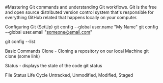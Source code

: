 #Mastering Git commands and understanding Git workflows.
Git is the free and open source distributed version control system that's responsible for everything GitHub related that happens locally on your computer.

Configuring Git (SetUp) 
git config --global user.name "My Name"
git config --global user.email "someone@email.com"

git config --list

Basic Commands
Clone - Cloning a repository on our local Machine 
git clone (some link)

Status - displays the state of the code
git status

File Status Life Cycle
Untracked, Unmodified, Modified, Staged

